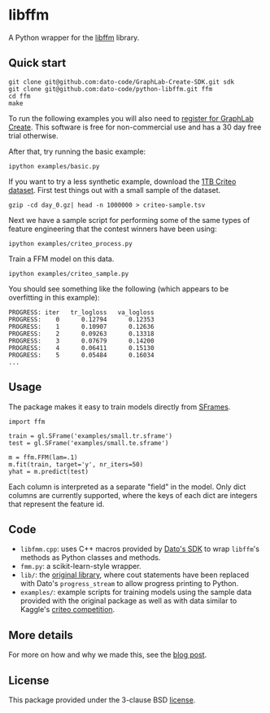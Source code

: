 libffm
======

A Python wrapper for the [libffm](http://www.csie.ntu.edu.tw/~r01922136/libffm/) library.

Quick start
-----------

```
git clone git@github.com:dato-code/GraphLab-Create-SDK.git sdk
git clone git@github.com:dato-code/python-libffm.git ffm
cd ffm
make
```

To run the following examples you will also need to [register for GraphLab Create](https://dato.com/products/create/quick-start-guide.html). This software is free for non-commercial use and has a 30 day free trial otherwise.

After that, try running the basic example:
```
ipython examples/basic.py
```

If you want to try a less synthetic example, download the [1TB Criteo dataset](http://labs.criteo.com/downloads/download-terabyte-click-logs/). 
First test things out with a small sample of the dataset. 
```
gzip -cd day_0.gz| head -n 1000000 > criteo-sample.tsv
```

Next we have a sample script for performing some of the same types of feature engineering that the contest winners have been using:
```
ipython examples/criteo_process.py
```

Train a FFM model on this data.
```
ipython examples/criteo_sample.py
```

You should see something like the following (which appears to be overfitting in this example):
```
PROGRESS: iter   tr_logloss   va_logloss
PROGRESS:    0      0.12794      0.12353
PROGRESS:    1      0.10907      0.12636
PROGRESS:    2      0.09263      0.13318
PROGRESS:    3      0.07679      0.14200
PROGRESS:    4      0.06411      0.15130
PROGRESS:    5      0.05484      0.16034
...
```

Usage
-----

The package makes it easy to train models directly from [SFrames](https://dato.com/products/create/docs/generated/graphlab.SFrame.html#graphlab.SFrame). 

```
import ffm

train = gl.SFrame('examples/small.tr.sframe')
test = gl.SFrame('examples/small.te.sframe')

m = ffm.FFM(lam=.1)
m.fit(train, target='y', nr_iters=50)
yhat = m.predict(test)
```

Each column is interpreted as a separate "field" in the model. Only dict columns are currently supported, where the keys of each dict are integers that represent the feature id.

Code
----

- `libfmm.cpp`: uses C++ macros provided by [Dato's SDK](https://github.com/dato-code/GraphLab-Create-SDK) to wrap `libffm`'s methods as Python classes and methods.
- `fmm.py`: a scikit-learn-style wrapper.
- `lib/`: the [original library](http://www.csie.ntu.edu.tw/~r01922136/libffm/), where cout statements have been replaced with Dato's `progress_stream` to allow progress printing to Python.
- `examples/`: example scripts for training  models using the sample data provided with the original package as well as with data similar to Kaggle's [criteo competition](https://www.kaggle.com/c/criteo-display-ad-challenge).

More details
------------

For more on how and why we made this, see the [blog post]().

License
-------
This package provided under the 3-clause BSD [license](LICENSE).
